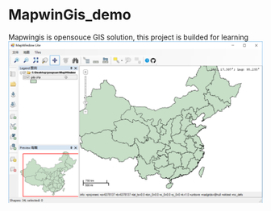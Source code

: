 # MapwinGis_demo
Mapwingis is opensouce GIS solution, this project is builded for learning
![demo图](https://github.com/XiaoZhong233/MapwinGis_project/blob/master/img/demo.PNG)
